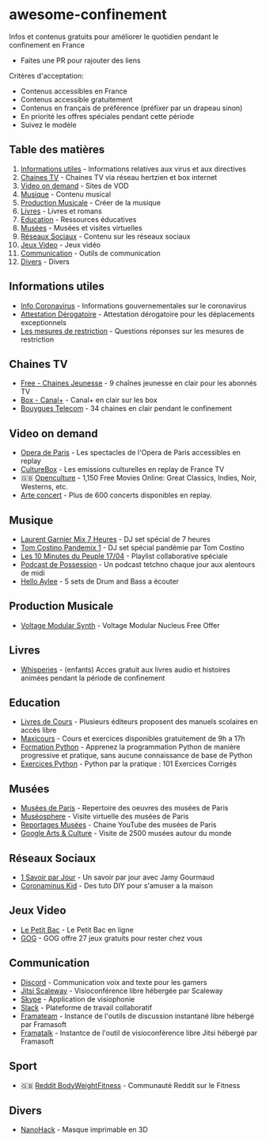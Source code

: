# awesome-confinement

Infos et contenus gratuits pour améliorer le quotidien pendant le confinement en France

- Faites une PR pour rajouter des liens

Critères d'acceptation:

- Contenus accessibles en France
- Contenus accessible gratuitement
- Contenus en français de préférence (préfixer par un drapeau sinon)
- En priorité les offres spéciales pendant cette période
- Suivez le modèle

## Table des matières

1. [Informations utiles](#informations-utiles) - Informations relatives aux virus et aux directives
2. [Chaines TV](#chaines-tv) - Chaines TV via réseau hertzien et box internet
3. [Video on demand](#video-on-demand) - Sites de VOD
4. [Musique](#musique) - Contenu musical
5. [Production Musicale](#production-musicale) - Créer de la musique
6. [Livres](#livres) - Livres et romans
7. [Education](#education) - Ressources éducatives
8. [Musées](#musees) - Musées et visites virtuelles
9. [Réseaux Sociaux](#reseaux-sociaux) - Contenu sur les réseaux sociaux
10. [Jeux Video](#jeux-video) - Jeux vidéo
11. [Communication](#communication) - Outils de communication
12. [Divers](#divers) - Divers

## Informations utiles

- [Info Coronavirus](https://www.gouvernement.fr/info-coronavirus) - Informations gouvernementales sur le coronavirus
- [Attestation Dérogatoire](https://www.gouvernement.fr/sites/default/files/contenu/piece-jointe/2020/03/attestation_de_deplacement_derogatoire.pdf) - Attestation dérogatoire pour les déplacements exceptionnels
- [Les mesures de restriction](https://www.interieur.gouv.fr/Actualites/L-actu-du-Ministere/Coronavirus-COVID-19-Questions-reponses-sur-les-mesures-de-restrictions) - Questions réponses sur les mesures de restriction

## Chaines TV

- [Free - Chaines Jeunesse](https://www.phonandroid.com/free-chaines-jeunesse-en-clair.html) - 9 chaînes jeunesse en clair pour les abonnés TV
- [Box - Canal+](https://twitter.com/maxsaada/status/1239598363772887041) - Canal+ en clair sur les box
- [Bouygues Telecom](https://www.bouyguestelecom.fr/choisir-bouygues-telecom/covid-19-bouygues-telecom-se-mobilise) - 34 chaines en clair pendant le confinement

## Video on demand

- [Opera de Paris](https://www.operadeparis.fr/magazine) - Les spectacles de l'Opera de Paris accessibles en replay
- [CultureBox](https://www.france.tv/spectacles-et-culture/) - Les emissions culturelles en replay de France TV
- :gb: [Openculture](http://www.openculture.com/freemoviesonline) - 1,150 Free Movies Online: Great Classics, Indies, Noir, Westerns, etc.
- [Arte concert](https://www.arte.tv/fr/arte-concert/) - Plus de 600 concerts disponibles en replay.

## Musique

- [Laurent Garnier Mix 7 Heures](https://www.traxmag.com/laurent-garnier-mix-7-heures-confinement/) - DJ set spécial de 7 heures
- [Tom Costino Pandemix 1](https://soundcloud.com/tom-costino/pandemix-01) - DJ set spécial pandémie par Tom Costino
- [Les 10 Minutes du Peuple 17/04](https://open.spotify.com/playlist/1AdoMLG49T2OhQIz79xtgX) - Playlist collaborative spéciale
- [Podcast de Possession](https://soundcloud.com/intothevalley) - Un podcast tetchno chaque jour aux alentours de midi
- [Hello Aylee](https://helloaylee.fr/5-sets-drum-and-bass-de-2020-teletravail-coronavirus/) - 5 sets de Drum and Bass a écouter

## Production Musicale

- [Voltage Modular Synth](https://cherryaudio.com/free) - Voltage Modular Nucleus Free Offer

## Livres

- [Whisperies](https://www.facebook.com/168489050000869/posts/1394230980759997/) - (enfants) Acces gratuit aux livres audio et histoires animées pendant la période de confinement

## Education

- [Livres de Cours](https://www.dealabs.com/bons-plans/continuite-pedagogiques-1853961) - Plusieurs éditeurs proposent des manuels scolaires en accès libre
- [Maxicours](https://www.maxicours.com/se/entraide-covid19) - Cours et exercices disponibles gratuitement de 9h a 17h
- [Formation Python](https://www.docstring.fr/formations/la-formation-complete-python/) - Apprenez la programmation Python de manière progressive et pratique, sans aucune connaissance de base de Python
- [Exercices Python](https://www.docstring.fr/formations/python-par-la-pratique-101-exercices-corriges/) - Python par la pratique : 101 Exercices Corrigés

## Musées

- [Musées de Paris](http://parismuseescollections.paris.fr/fr) - Repertoire des oeuvres des musées de Paris
- [Muséosphere](http://museosphere.paris.fr/) - Visite virtuelle des musées de Paris
- [Reportages Musées](https://www.youtube.com/channel/UC6tjnYtebuODogr6C-ac-6g) - Chaine YouTube des musées de Paris
- [Google Arts & Culture](https://artsandculture.google.com/partner?hl=en) - Visite de 2500 musées autour du monde

## Réseaux Sociaux

- [1 Savoir par Jour](https://twitter.com/gourmaud_jamy/status/1239956880929284098) - Un savoir par jour avec Jamy Gourmaud
- [Coronaminus Kid](https://www.instagram.com/coronaminus_kid/) - Des tuto DIY pour s'amuser a la maison

## Jeux Video

- [Le Petit Bac](https://petitbacenligne.net/) - Le Petit Bac en ligne
- [GOG](https://www.gog.com/partner/stay_at_home) - GOG offre 27 jeux gratuits pour rester chez vous

## Communication

- [Discord](https://discordapp.com/) - Communication voix and texte pour les gamers
- [Jitsi Scaleway](https://ensemble.scaleway.com) - Visioconférence libre hébergée par Scaleway
- [Skype](https://www.skype.com/fr/) - Application de visiophonie
- [Slack](https://slack.com/) - Plateforme de travail collaboratif
- [Framateam](https://framateam.org/) - Instance de l'outils de discussion instantané libre hébergé par Framasoft
- [Framatalk](https://framatalk.org/accueil/fr/) - Instantce de l'outil de visioconférence libre Jitsi hébergé par Framasoft

## Sport

- :gb: [Reddit BodyWeightFitness](https://www.reddit.com/r/bodyweightfitness/) - Communauté Reddit sur le Fitness

## Divers

- [NanoHack](http://copper3d.com/hackthepandemic/) - Masque imprimable en 3D
